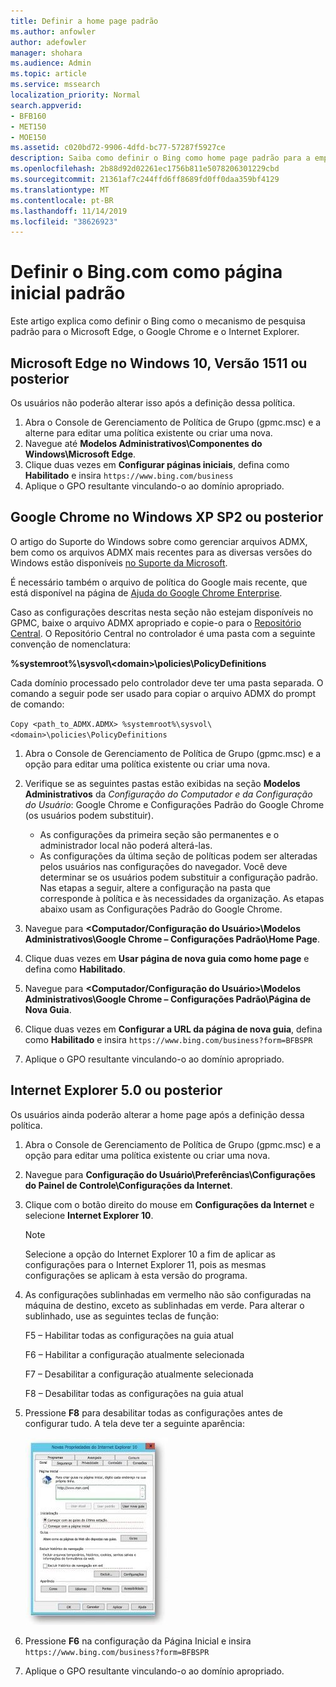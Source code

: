 ```yaml
---
title: Definir a home page padrão
ms.author: anfowler
author: adefowler
manager: shohara
ms.audience: Admin
ms.topic: article
ms.service: mssearch
localization_priority: Normal
search.appverid:
- BFB160
- MET150
- MOE150
ms.assetid: c020bd72-9906-4dfd-bc77-57287f5927ce
description: Saiba como definir o Bing como home page padrão para a empresa com a Pesquisa da Microsoft.
ms.openlocfilehash: 2b88d92d02261ec1756b811e5078206301229cbd
ms.sourcegitcommit: 21361af7c244ffd6ff8689fd0ff0daa359bf4129
ms.translationtype: MT
ms.contentlocale: pt-BR
ms.lasthandoff: 11/14/2019
ms.locfileid: "38626923"
---
```

# <a name="make-bingcom-the-default-home-page"></a>Definir o Bing.com como página inicial padrão

Este artigo explica como definir o Bing como o mecanismo de pesquisa padrão para o Microsoft Edge, o Google Chrome e o Internet Explorer. 
  
 
## <a name="microsoft-edge-on-windows-10-version-1511-or-later"></a>Microsoft Edge no Windows 10, Versão 1511 ou posterior

Os usuários não poderão alterar isso após a definição dessa política. 

1. Abra o Console de Gerenciamento de Política de Grupo (gpmc.msc) e a alterne para editar uma política existente ou criar uma nova. 
1. Navegue até **Modelos Administrativos\Componentes do Windows\Microsoft Edge**.    
1. Clique duas vezes em **Configurar páginas iniciais**, defina como **Habilitado** e insira `https://www.bing.com/business`
1.  Aplique o GPO resultante vinculando-o ao domínio apropriado.

  
## <a name="google-chrome-on-windows-xp-sp2-or-later"></a>Google Chrome no Windows XP SP2 ou posterior


O artigo do Suporte do Windows sobre como gerenciar arquivos ADMX, bem como os arquivos ADMX mais recentes para as diversas versões do Windows estão disponíveis [no Suporte da Microsoft](https://support.microsoft.com/help/3087759/how-to-create-and-manage-the-central-store-for-group-policy-administra).

É necessário também o arquivo de política do Google mais recente, que está disponível na página de [Ajuda do Google Chrome Enterprise](https://support.google.com/chrome/a/answer/187202).
  
Caso as configurações descritas nesta seção não estejam disponíveis no GPMC, baixe o arquivo ADMX apropriado e copie-o para o [Repositório Central](https://docs.microsoft.com/previous-versions/windows/it-pro/windows-vista/cc748955%28v%3dws.10%29). O Repositório Central no controlador é uma pasta com a seguinte convenção de nomenclatura:
  
 **%systemroot%\sysvol\\<domain\>\policies\PolicyDefinitions**
  
Cada domínio processado pelo controlador deve ter uma pasta separada. O comando a seguir pode ser usado para copiar o arquivo ADMX do prompt de comando:
  
 `Copy <path_to_ADMX.ADMX> %systemroot%\sysvol\<domain>\policies\PolicyDefinitions`
  
1. Abra o Console de Gerenciamento de Política de Grupo (gpmc.msc) e a opção para editar uma política existente ou criar uma nova.
1. Verifique se as seguintes pastas estão exibidas na seção **Modelos Administrativos** da *Configuração do Computador e da Configuração do Usuário*: Google Chrome e Configurações Padrão do Google Chrome (os usuários podem substituir).
   - As configurações da primeira seção são permanentes e o administrador local não poderá alterá-las.
   - As configurações da última seção de políticas podem ser alteradas pelos usuários nas configurações do navegador. Você deve determinar se os usuários podem substituir a configuração padrão. Nas etapas a seguir, altere a configuração na pasta que corresponde à política e às necessidades da organização. As etapas abaixo usam as Configurações Padrão do Google Chrome.

1. Navegue para **&lt;Computador/Configuração do Usuário&gt;\Modelos Administrativos\Google Chrome – Configurações Padrão\Home Page**. 
1. Clique duas vezes em **Usar página de nova guia como home page** e defina como **Habilitado**. 
1. Navegue para **&lt;Computador/Configuração do Usuário&gt;\Modelos Administrativos\Google Chrome – Configurações Padrão\Página de Nova Guia**. 
1. Clique duas vezes em **Configurar a URL da página de nova guia**, defina como **Habilitado** e insira `https://www.bing.com/business?form=BFBSPR` 
1. Aplique o GPO resultante vinculando-o ao domínio apropriado.

## <a name="internet-explorer-50-or-later"></a>Internet Explorer 5.0 ou posterior
Os usuários ainda poderão alterar a home page após a definição dessa política. 

1. Abra o Console de Gerenciamento de Política de Grupo (gpmc.msc) e a opção para editar uma política existente ou criar uma nova.
    
2. Navegue para **Configuração do Usuário\Preferências\Configurações do Painel de Controle\Configurações da Internet**.
    
3. Clique com o botão direito do mouse em **Configurações da Internet** e selecione **Internet Explorer 10**.
    
    > [!NOTE]
    > Selecione a opção do Internet Explorer 10 a fim de aplicar as configurações para o Internet Explorer 11, pois as mesmas configurações se aplicam à esta versão do programa. 
  
4. As configurações sublinhadas em vermelho não são configuradas na máquina de destino, exceto as sublinhadas em verde. Para alterar o sublinhado, use as seguintes teclas de função:
    
    F5 – Habilitar todas as configurações na guia atual
    
    F6 – Habilitar a configuração atualmente selecionada
    
    F7 – Desabilitar a configuração atualmente selecionada
    
    F8 – Desabilitar todas as configurações na guia atual
    
5. Pressione **F8** para desabilitar todas as configurações antes de configurar tudo. A tela deve ter a seguinte aparência: 
    
    ![Caixa de diálogo Propriedades do Internet Explorer 10](media/2fd55755-5007-4e33-a795-c42ce2fcef4a.jpg)
  
6. Pressione **F6** na configuração da Página Inicial e insira `https://www.bing.com/business?form=BFBSPR`
    
7. Aplique o GPO resultante vinculando-o ao domínio apropriado.